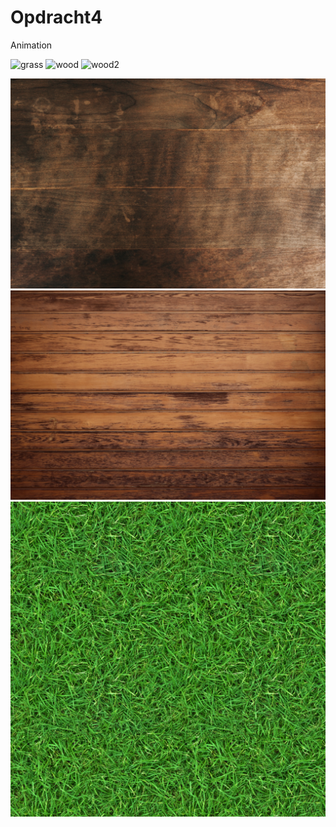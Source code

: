 # Opdracht4
Animation

![grass](https://user-images.githubusercontent.com/86419683/123307240-8ca28e80-d522-11eb-9c1b-dfbf0718968d.jpg)
![wood](https://user-images.githubusercontent.com/86419683/123307794-308c3a00-d523-11eb-95db-1fd5259077aa.jpg)
![wood2](https://user-images.githubusercontent.com/86419683/123307805-341fc100-d523-11eb-8fb4-efcb2c66b3af.jpg)

<!DOCTYPE html>
<html>
  <head>
    <meta charset="utf-8">
    <title>Hello, WebVR! • A-Frame</title>
    <meta name="viewport" content="width=device-width">
    <script src="https://aframe.io/releases/1.0.4/aframe.min.js"></script>
    <script src="scripts/main.js" defer></script>
  </head>
  <body>
    <a-scene background="color: #333333">
      <a-assets>
          <img id="wood" src="wood.jpg" />
          <img id="wood2" src="wood2.jpg" />
          <img id="grass" src="grass.jpg" />
      </a-assets>
      <a-box id="myBox" 
        position="1 3 -3" 
        rotation="0 45 0" 
        width="3" 
        height="1" 
        depth="1" 
        material="src: #wood"
        shadow 
        animation="property: rotation; 
                   to: 90 360 180; 
                   dur: 2000; 
                   easing: linear; 
                   loop: true" >
      </a-box>
      <a-box id="myOtherBox" 
        position="2 1 -3" 
        rotation="0 45 0" 
        width="3" 
        height="1" 
        depth="1" 
        material="src: #wood2"
        shadow>  
      </a-box>
      <a-plane id="ground"
        position="0 0 -4" 
        rotation="-90 0 0" 
        width="100" 
        height="100" 
        color="#7BC8A4" 
        material="src: #grass; repeat: 10 10"
        shadow>
      </a-plane> 
    </a-scene>
  </body>
</html>
